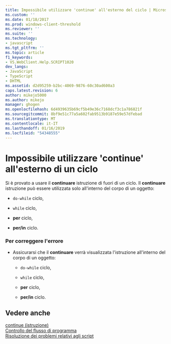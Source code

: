 ```yaml
---
title: Impossibile utilizzare 'continue' all'esterno del ciclo | Microsoft Docs
ms.custom: ''
ms.date: 01/18/2017
ms.prod: windows-client-threshold
ms.reviewer: ''
ms.suite: ''
ms.technology:
- javascript
ms.tgt_pltfrm: ''
ms.topic: article
f1_keywords:
- VS.WebClient.Help.SCRIPT1020
dev_langs:
- JavaScript
- TypeScript
- DHTML
ms.assetid: d2d95259-b2bc-4069-9876-60c30ad600a3
caps.latest.revision: 6
author: mikejo5000
ms.author: mikejo
manager: ghogen
ms.openlocfilehash: 6d4939635b69cf5b49e36c7168dcf3c1a786821f
ms.sourcegitcommit: 8bf9e51c77a5a602fab9513b9187e59e57dfebad
ms.translationtype: MT
ms.contentlocale: it-IT
ms.lasthandoff: 01/16/2019
ms.locfileid: "54348555"
---
```

# <a name="cant-have-continue-outside-of-loop"></a>Impossibile utilizzare 'continue' all'esterno di un ciclo
Si è provato a usare il **continuare** istruzione di fuori di un ciclo. Il **continuare** istruzione può essere utilizzata solo all'interno del corpo di un oggetto:  
  
-   `do-while` ciclo,  
  
-   `while` ciclo,  
  
-   **per** ciclo,  
  
-   **per/in** ciclo.  
  
### <a name="to-correct-this-error"></a>Per correggere l'errore  
  
-   Assicurarsi che il **continuare** verrà visualizzata l'istruzione all'interno del corpo di un oggetto:  
  
    -   `do-while` ciclo,  
  
    -   `while` ciclo,  
  
    -   **per** ciclo,  
  
    -   **per/in** ciclo.  
  
## <a name="see-also"></a>Vedere anche  
 [continue (istruzione)](../../javascript/reference/continue-statement-javascript.md)   
 [Controllo del flusso di programma](../../javascript/controlling-program-flow-javascript.md)   
 [Risoluzione dei problemi relativi agli script](../../javascript/advanced/troubleshooting-your-scripts-javascript.md)
